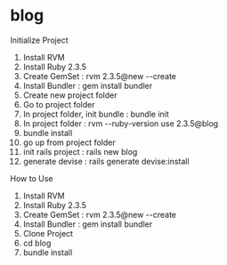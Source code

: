 # blog

Initialize Project
1. Install RVM
2. Install Ruby 2.3.5
3. Create GemSet : rvm 2.3.5@new --create
4. Install Bundler : gem install bundler
5. Create new project folder
6. Go to project folder
7. In project folder, init bundle : bundle init
8. In project folder : rvm --ruby-version use 2.3.5@blog
9. bundle install
10. go up from project folder
11. init rails project : rails new blog
12. generate devise : rails generate devise:install

How to Use
1. Install RVM
2. Install Ruby 2.3.5
3. Create GemSet : rvm 2.3.5@new --create
4. Install Bundler : gem install bundler
5. Clone Project
6. cd blog
7. bundle install
